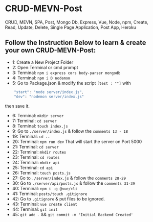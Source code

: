 # CRUD-MEVN-Post
CRUD, MEVN, SPA, Post, Mongo Db, Express, Vue, Node, npm, Create, Read, Update, Delete, Single Page Application, Post App, Heroku

## Follow the Instruction Below to learn & create your own CRUD-MEVN-Post:

* 1: Create a New Project Folder
* 2: Open Terminal or cmd prompt 
* 3: Terminal: ```npm i express cors body-parser mongodb```
* 4: Terminal: ```npm i D nodemon```
* 5: Go to Package.json & modify the script ```[test : ""]``` with
```javascript
    "start": "node server/index.js",
    "dev": "nodemon server/index.js"
```
then save it.
* 6: Terminal: ```mkdir server```
* 7: Terminal: ```cd server```
* 8: Terminal: ```touch index.js```
* 9: Go to ```./server/index.js``` & follow the ```comments 13 - 18```
* 19:  Terminal: ```cd ..```
* 20: Terminal: ```npm run dev```
        That will start the server on Port 5000
* 21: Terminal: ```cd server```
* 22: Terminal: ```mkdir routes```
* 23: Terminal: ```cd routes```
* 24: Terminal: ```mkdir api```
* 25: Terminal: ```cd api```
* 26: Terminal: ```touch posts.js```
* 27: Go to ```./server/index.js``` & follow the ```comments 28-29```
* 30: Go to ```./server/api/posts.js``` & follow the ```comments 31-39```
* 40: Terminal: ```npm i -g @vue/cli```
* 41: Terminal: ```posts/touch .gitignore```
* 42: Go to ```.gitignore``` & put files to be ignored.
* 43: Terminal: ```vue create client```
* 44: Terminal: ```git init```
* 45: ```git add .``` && ```git commit -m 'Initial Backend Created'```